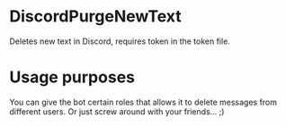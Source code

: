 # DiscordPurgeNewText
Deletes new text in Discord, requires token in the token file.

# Usage purposes
You can give the bot certain roles that allows it to delete messages from different users.
Or just screw around with your friends... ;)
